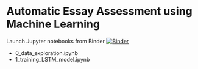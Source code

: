 # Automatic Essay Assessment using Machine Learning

Launch Jupyter notebooks from Binder
[![Binder](https://mybinder.org/badge_logo.svg)](https://mybinder.org/v2/gh/jimmyhu4/auto-essay-assessment/master)

* 0_data_exploration.ipynb
* 1_training_LSTM_model.ipynb